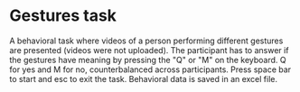 # Gestures task


A behavioral task where videos of a person performing different gestures are presented (videos were not uploaded).
The participant has to answer if the gestures have meaning by pressing the "Q" or "M" on the keyboard. Q for yes and M for no, counterbalanced across participants.
Press space bar to start and esc to exit the task.
Behavioral data is saved in an excel file.
